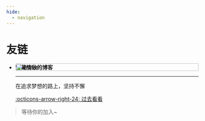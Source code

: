 ```yaml
---
hide:
  - navigation
---
```


# 友链

<style>
.links-div li > p:nth-child(1) {
    position: relative;
}
.links-div li > p:nth-child(1) > img {
    height: 100%;
    position: absolute;
    float: right;
    right: 0;
    border-radius: 2px;
}
.links-div li > p:nth-child(4) > a > span:nth-child(1) {
    margin-top: .2%;
}
</style>

<div class="links-div grid cards" markdown>

-   __饼藏情敌的博客__ ![avatar](https://q.qlogo.cn/g?b=qq&nk=822627809&s=640)

    ---

    在追求梦想的路上，坚持不懈

    [:octicons-arrow-right-24: 过去看看](https://zjhzzy.github.io)

> 等待你的加入~

</div>
